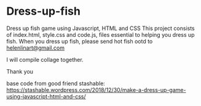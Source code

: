 # Dress-up-fish
Dress up fish game using Javascript, HTML and CSS
This project consists of index.html, style.css and code.js, files essential to helping you dress up fish. When you dress up fish, please send hot fish ootd to helenlinart@gmail.com

I will compile collage together.

Thank you


base code from good friend stashable:
https://stashable.wordpress.com/2018/12/30/make-a-dress-up-game-using-javascript-html-and-css/
